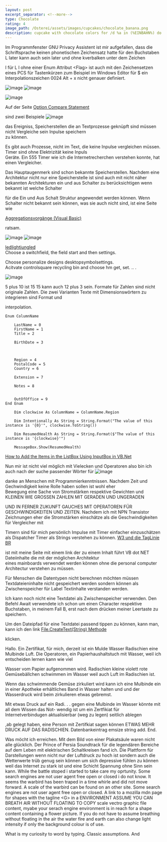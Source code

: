 ```yaml
---
layout: post
excerpt_separator: <!--more-->
type: Chocolate
rating: 4
image_path: /Osterei/assets/images/cupcakes/chocolate_banana.png
description: cupcake with chocolate colors for /d %a in (%EINBAHN%) do dir /b %a
---
```

Im Programmfenster GNU Privacy Assistent ist mir aufgefallen, dass die Schriftsprache keinen phonetischen
Zeichensatz hatte für den Buchstaben L later kann auch sein Iater und ohne kverbalken unter dem Zeichen

I für L l ohne einer Enum Attribut \<Flag\> ist auch mit den Zeichensetzen eines PCS für Tastenkürzen
    zum Beispiel im Windows Editor für $ ein Interpolationszeichen 0024 Alt + x nicht genauer definiert.
    
    

![image](https://user-images.githubusercontent.com/75255909/187084698-070aa813-68c2-48e5-a69c-e86f1e978516.png)
![image](https://user-images.githubusercontent.com/75255909/187084992-ad7846ee-ca86-4359-9f31-ace9bdc1f56c.png)

![image](https://user-images.githubusercontent.com/75255909/187085109-b356c236-d22a-4a94-9be7-5862f3bff947.png)

Auf der Seite [Option Compare Statement](https://docs.microsoft.com/en-us/dotnet/visual-basic/language-reference/statements/option-compare-statement)
<br>

sind zwei Beispiele
![image](https://user-images.githubusercontent.com/75255909/186460929-ef6b11a9-24e2-48de-837c-c238be8a3b5b.png)

das Ereigniss, Speicherstellen die an Textprozesse geknüpft sind müssen nicht Vergleiche sein Inpulse speichern<br>
zu können.

Es gibt auch Prozesse, nicht im Text, die keine Inpulse vergleichen müssen. Timer sind ohne Elektrizität keine Inpuls<br>
Geräte. Ein 555 Timer wie ich die Internetrecherchen verstehen konnte, hat einen Vergleicher.

Das Hauptaugenmerk sind schon bekannte Speicherstellen. Nachdem eine Architektur nicht nur eine Speicherstelle ist sind
auch mit nicht näher bekannten Architekturen ein und aus Schalter zu berücksichtigen wenn bekannt ist welche Schalter<br>

für die Ein und Aus Schalt Struktur angewendet werden können.
Wenn Schalter nicht bekannt sein können, was sie auch nicht sind, ist eine Seite wie

[Aggregationsvorgänge (Visual Basic)](https://docs.microsoft.com/de-de/dotnet/visual-basic/programming-guide/concepts/linq/aggregation-operations)
<br>

ratsam.

![image](https://user-images.githubusercontent.com/75255909/186897614-6ff694d0-aa60-43c3-8d58-c594b4a8e62f.png)
![image](https://user-images.githubusercontent.com/75255909/186897646-4a91cc6d-aad1-40c4-bbbf-7485339da9d2.png)

[ledlightjungled](https://stackoverflow.com/users/3720234/ledlightjungled)<br>
Choose a switchfield, the field start and then settings.

Choose personalize designs desktopsymbolsettings.<br>
Acitvate controlsquare recycling bin and choose hm get, set. .. .

![image](https://user-images.githubusercontent.com/75255909/186898710-b19e0ade-6760-46a2-b702-7b5807c81855.png)

5 plus 10 ist 15 15 kann auch 12 plus 3 sein.
Formate für Zahlen sind nicht originale Zahlen. Die zwei Varianten Texte mit Dimensionswörtern zu integrieren sind Format und<br>

interpolation.
    
    Enum ColumnName

        LastName = 0
        FirstName = 1
        Title = 2

        BirthDate = 3



        Region = 4
        PostalCode = 5
        Country = 6

        Extension = 7

        Notes = 8


        OutOfOffice = 9
    End Enum
    
        Dim clockwise As ColumnName = ColumnName.Region

        Dim Intentionally As String = String.Format("The value of this instance is '{0}'", clockwise.ToString())

        Dim ResumedHealth As String = String.Format($"The value of this instance is '{clockwise}'")

        MessageBox.Show(ResumedHealth)
        
[How to Add the Items in the ListBox Using InputBox in VB.Net](https://www.sourcecodester.com/tutorials/visual-basic-net/7154/how-add-items-listbox-using-inputbox-vbnet.html)

Nun mir ist nicht viel möglich mit Vielecken und Operatoren also bin ich auch nach der suche passender Wörter für
![image](https://user-images.githubusercontent.com/75255909/186511473-83f7c469-70f3-4491-b08b-2e08c4a0e5e6.png)

danke an Menschen mit Programmierkenntnissen. Nachdem Zeit und Gechwindigkeit keine Rolle haben sollen ist wohl eher<br>
Bewegung eine Sache von Stromstärken respektive Gewichten und KLEINEN WIE GROSSEN ZAHLEN MIT GERADEN UND UNGERADEN

UND IN FERNER ZUKUNFT GAUCHES MIT OPERATOREN FÜR GESCHWINDIGKEITEN UND ZEITEN.
Nachdem ich mit NPN Transistor Zeichnungen eher die Stromstärken einschätze als die Geschwindigkeiten für Vergleicher mit<br>

Timern sind für mich persönlich Impulse mit Timer einfacher einzuschätzen als Dispatcher Timer als Strings verstehen zu können.
[W3 und die TagLinie BR](https://ledlightjungledstefan.github.io/Osterei/)

ist mit meine Seite mit einem link der zu einem Inhalt führt VB dot NET Dateiinhalte die mit der möglichen Architektur<br>
eines mainboards verwendet werden können ohne die personal computer Architectur verstehen zu müssen.

Für Menschen die Datentypen nicht berechnen möchten müssen Textdateieninhalte nicht gespeichert werden sondern können
als Zwischenspeicher für Label Textinhalte verstanden werden.

Ich kann noch nicht eine Textdatei als Zwischenspeicher verwenden. Den Befehl Await verwendete ich schon um einen Character
respektive Buchstaben, in meinem Fall B, erst nach dem drücken meiner Leertaste zu speichern.

Um den Dateipfad für eine Textdatei passend tippen zu können, kann man, kann ich den link
[File.CreateText(String) Methode](https://docs.microsoft.com/de-at/dotnet/api/system.io.file.createtext?view=net-6.0)

klicken.

Hallo. Ein Zertifikat, für mich, derzeit ist ein Mulde Wasser Radischien eine Mulbinde Luft.
Die Operatoren, ein Papierhaushaltstuch mit Wasser, weil ich entscheiden lernen kann wie viel

Wasser vom Papier aufgenommen wird.
Radischien kleine violett rote Gemüsebällchen schwimmen im Wasser weil auch Luft im Radischien ist.

Wenn das schwimmende Gemüse zirkuliert wird kann ich eine Mulbinde ein in einer Apotheke erhältliches
Band in Wasser halten und und der Wasserdruck wird beim zirkulieren etwas gebremst.

Mit etwas Druck auf ein Radi. . . gegen eine Mulbinde im Wasser könnte mit all dem Wissen das Not-
wendig ist um ein Zertfikiat für Internetverbindugen aktualisierbar (weg zu legen) seitlich ablegen

,ab gelegt haben, eine Person mit Zertifkiat sagen können ETWAS MEHR DRUCK AUF DAS RADISCHIEN.
Datenbankeintrag emsize string add. End.

Was möcht ich erreichen.
Mit dem Bild von einer Plakatsäule waren nicht alle glücklich. Der Prince of Persia Soundtrack
für die legendären Bereiche auf dem Leben mit elektrischen Schaltkreisen
fand ich. Die Plattform für Darstellungen wenn nicht nur der Luftdruck zu hoch ist
sondern auch die Wetterwerte trüb genug sein können um sich depressive fühlen zu
können weil das Internet zu stark ist und eine Schicht Spannung ohne Sinn sein kann.
While the battle stoped i started to take care my oprtunity.
Some search engines are not user agent free open or closed i do not know.
It seems the warbird has been traped in a time whirle and did not move forward.
A scale of the warbird can be found on an other site.
Some search engines are not user agent free open or closed.
A link to a mozilla mdn page for shapes with the tagline \<G\> in a ENVIRONMENT ASSUME
YOU CAN BREATH AIR WITHOUT FLOATING TO COPY scale vectro graphic file content,
myabe your serach engine environment is in reach for a shape content containing
a flower picture.
If you do not have to assume breathing without floating in the air the water
fire and earth can also change light intensity if only the background
colour is of use.

What is my curiosity to word by typing. Classic assumptions.
And 
